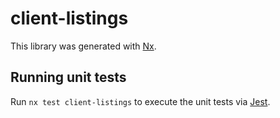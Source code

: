 # client-listings

This library was generated with [Nx](https://nx.dev).

## Running unit tests

Run `nx test client-listings` to execute the unit tests via [Jest](https://jestjs.io).
